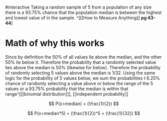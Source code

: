 #interactive
Taking a random sample of 5 from a population of any size there is a 93.75% chance that the population median is between the highest and lowest value of in the sample. ^[[[How to Measure Anything]] **pg 43-44**]

# Math of why this works
Since by definition the 50% of all values lie above the median, and the other 50% lie below it. Therefore the probability that a randomly selected value lies above the median is 50% (likewise for below). Therefore  the probability of randomly selecting 5 values above the median is 1/32. Using the same logic for the probability of 5 values below, we sum the probabilities t 6.25% chance of randomly selecting a value above or below the range of the 5 values or a 93.75% probability that the median is within that range^[[[binomial distribution]]], [[independent probability]]

$$
P(x>median) = (\frac{1}{2})
$$

$$
P(x>median*5) = (\frac{1}{2})^5 = (\frac{1}{32})
$$
